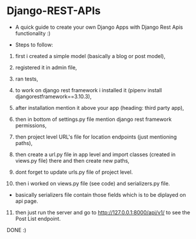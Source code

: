 # Django-REST-APIs

* A quick guide to create your own Django Apps with Django Rest Apis functionality :)

* Steps to follow: 

1) first i created a simple model (basically a blog or post model),

2) registered it in admin file,

3) ran tests,

4) to work on django rest framework i installed it (pipenv install djangorestframework==3.10.3),

5) after installation mention it above your app (heading: third party app),

6) then in bottom of settings.py file mention django rest framework permissions,

7) then project level URL's file for location endpoints (just mentioning paths),

8) then create a url.py file in app level and import classes (created in views.py file) there and then create new paths,

9) dont forget to update urls.py file of project level.

10) then i worked on views.py file (see code) and serializers.py file.

* basically serializers file contain those fields which is to be diplayed on api page.

11) then just run the server and go to http://127.0.0.1:8000/api/v1/ to see the Post List endpoint.

DONE :)
